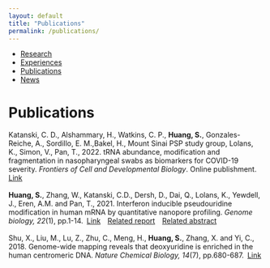 ```yaml
---
layout: default
title: "Publications"
permalink: /publications/
---
```


* [Research](https://sihaohuanguc.github.io/research)
* [Experiences](https://sihaohuanguc.github.io/experiences)
* [Publications](https://sihaohuanguc.github.io/publications)
* [News](https://sihaohuanguc.github.io/news)

# Publications
Katanski, C. D., Alshammary, H., Watkins, C. P., **Huang, S.**, Gonzales-Reiche, A., Sordillo, E. M.,Bakel, H., Mount Sinai PSP study group, Lolans, K., Simon, V., Pan, T., 2022. tRNA abundance, modification and fragmentation in nasopharyngeal swabs as biomarkers for COVID-19 severity. *Frontiers of Cell and Developmental Biology*. Online publishment.&ensp;[Link](https://www.frontiersin.org/articles/10.3389/fcell.2022.999351/full)
<br/>
<br/>
**Huang, S.**, Zhang, W., Katanski, C.D., Dersh, D., Dai, Q., Lolans, K., Yewdell, J., Eren, A.M. and Pan, T., 2021. Interferon inducible pseudouridine modification in human mRNA by quantitative nanopore profiling. *Genome biology, 22*(1), pp.1-14.&ensp;[Link](https://genomebiology.biomedcentral.com/articles/10.1186/s13059-021-02557-y)&emsp;[Related report](https://biologicalsciences.uchicago.edu/news/pseudouridine-sequencing-mrna-vaccines)&emsp;[Related abstract](https://faseb.onlinelibrary.wiley.com/doi/abs/10.1096/fasebj.2022.36.S1.L7600)
<br/>
<br/>
Shu, X., Liu, M., Lu, Z., Zhu, C., Meng, H., **Huang, S.**, Zhang, X. and Yi, C., 2018. Genome-wide mapping reveals that deoxyuridine is enriched in the human centromeric DNA. *Nature Chemical Biology, 14*(7), pp.680-687.&ensp;[Link](https://www.nature.com/articles/s41589-018-0065-9)
<br/>
<br/>
